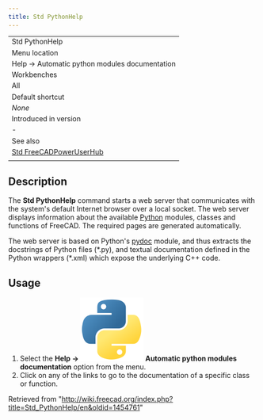 ```yaml
---
title: Std PythonHelp
---
```


|                                                                               |
| ----------------------------------------------------------------------------- |
| Std PythonHelp                                                                |
| Menu location                                                                 |
| Help → Automatic python modules documentation                                 |
| Workbenches                                                                   |
| All                                                                           |
| Default shortcut                                                              |
| _None_                                                                        |
| Introduced in version                                                         |
| -                                                                             |
| See also                                                                      |
| [Std FreeCADPowerUserHub](/Std_FreeCADPowerUserHub "Std FreeCADPowerUserHub") |
|                                                                               |

## Description

The **Std PythonHelp** command starts a web server that communicates with the system's default Internet browser over a local socket. The web server displays information about the available [Python](/Python "Python") modules, classes and functions of FreeCAD. The required pages are generated automatically.

The web server is based on Python's [pydoc](https://docs.python.org/3.8/library/pydoc.html#module-pydoc) module, and thus extracts the docstrings of Python files (\*.py), and textual documentation defined in the Python wrappers (\*.xml) which expose the underlying C++ code.

## Usage

1. Select the **Help → ![](/src/assets/images/Std_PythonHelp.svg) Automatic python modules documentation** option from the menu.
2. Click on any of the links to go to the documentation of a specific class or function.

Retrieved from "<http://wiki.freecad.org/index.php?title=Std_PythonHelp/en&oldid=1454761>"
